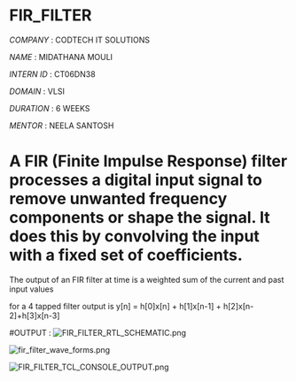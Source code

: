 # FIR_FILTER

*COMPANY* : CODTECH IT SOLUTIONS

*NAME* : MIDATHANA MOULI

*INTERN ID* : CT06DN38

*DOMAIN* :  VLSI

*DURATION* : 6 WEEKS

*MENTOR* : NEELA SANTOSH

# A FIR (Finite Impulse Response) filter processes a digital input signal to remove unwanted frequency components or shape the signal. It does this by convolving the input with a fixed set of coefficients.
The output of an FIR filter at time  is a weighted sum of the current and past input values

for a 4 tapped filter output is y[n] = h[0]x[n] + h[1]x[n-1] + h[2]x[n-2]+h[3]x[n-3]



#OUTPUT :
![FIR_FILTER_RTL_SCHEMATIC.png](https://github.com/user-attachments/assets/7de3e719-be44-4754-b6e9-6773fb1e9bd2)


![fir_filter_wave_forms.png](https://github.com/user-attachments/assets/4257b47a-8c17-4daa-be52-c65c1dd68623)

![FIR_FILTER_TCL_CONSOLE_OUTPUT.png](https://github.com/user-attachments/assets/b53617ea-c527-4c6a-a2f3-c454d38a9dee)




